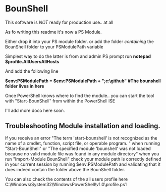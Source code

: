 # BounShell

This software is *NOT* ready for production use.. at all

As fo writing this readme it's now a PS Module.

Either drop it into your PS module folder. or add the folder *containing* the BounShell folder to your PSModulePath variable
 
Simplest way to do the latter is from and admin PS prompt run
**notepad $profile.AllUsersAllHosts**

And add the following line

**$env:PSModulePath = $env:PSModulePath + ";c:\github\" #The bounshell folder lives in here**

Once PowerShell knows where to find the module.. you can start the tool with "Start-BounShell" from within the PowerShell ISE

I'll add more doco here soon.


## Troubleshooting Module installation and loading.
If you receive an error "The term 'start-bounshell' is not recognized as the name of a cmdlet, function, script file, or operable program. " when running "Start-BounShell" or "The specified module 'bounshell' was not loaded because no valid module file was found in any module directory" when you run "Import-Module BounShell"  check your module path is correctly defined in your current session by running $env:PSModulePath and validating that it does indeed contain the folder above the BounShell folder.

You can also check the contents of the all users profile here C:\Windows\System32\WindowsPowerShell\v1.0\profile.ps1
